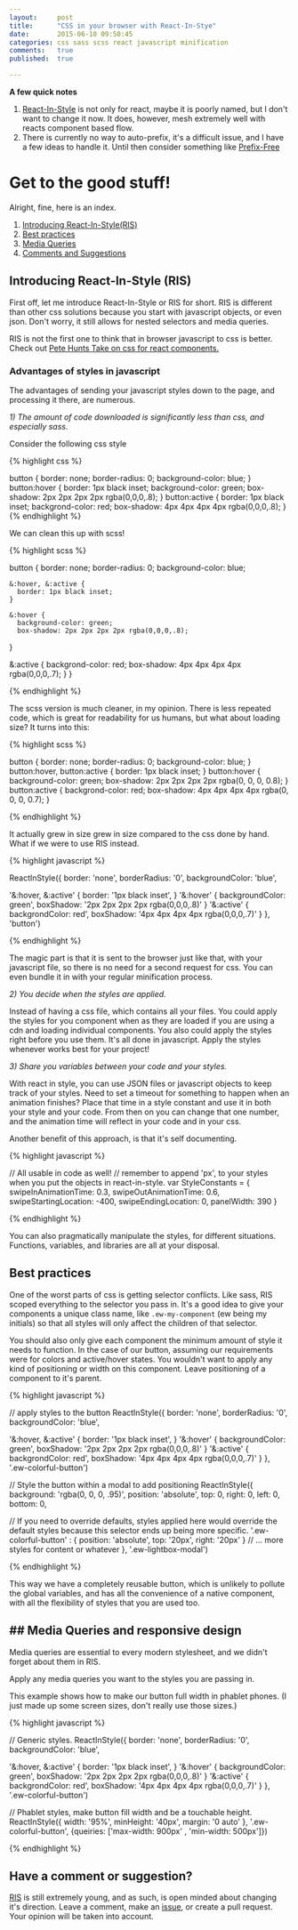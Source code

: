```yaml
---
layout:     post
title:      "CSS in your browser with React-In-Stye"
date:       2015-06-10 09:50:45
categories: css sass scss react javascript minification
comments:   true
published:  true

---
```

**A few quick notes**

1. [React-In-Style](https://github.com/ericwooley/react-in-style) is not only for react, maybe it is poorly named, but I don't want to change it now. It does, however, mesh extremely well with reacts component based flow.
2. There is currently no way to auto-prefix, it's a difficult issue, and I have a few ideas to handle it. Until then consider something like [Prefix-Free](http://leaverou.github.io/prefixfree.)

# Get to the good stuff!

Alright, fine, here is an index.

  1. [Introducing React-In-Style(RIS)](#RIS)
  2. [Best practices](#bestpractices)
  3. [Media Queries](#MediaQueries)
  4. [Comments and Suggestions](#Comments)

## <a name="RIS"></a>Introducing React-In-Style (RIS)


First off, let me introduce React-In-Style or RIS for short. RIS is different than other css solutions because you start with javascript objects, or even json. Don't worry, it still allows for nested selectors and media queries.

RIS is not the first one to think that in browser javascript to css is better. Check out [Pete Hunts Take on css for react components.](https://github.com/petehunt/jsxstyle)

### Advantages of styles in javascript
The advantages of sending your javascript styles down to the page, and processing it there, are numerous.

_1) The amount of code downloaded is significantly less than css, and especially sass._

Consider the following css style

{% highlight css %}

button {
	border: none;
	border-radius: 0;
	background-color: blue;
}
button:hover {
	border: 1px black inset;
	background-color: green;
	box-shadow: 2px 2px 2px 2px rgba(0,0,0,.8);
}
button:active {
	border: 1px black inset;
	backgrond-color: red;
	box-shadow: 4px 4px 4px 4px rgba(0,0,0,.8);
}
{% endhighlight %}

We can clean this up with scss!

{% highlight scss %}

button {
  border: none;
  border-radius: 0;
  background-color: blue;

    &:hover, &:active {
      border: 1px black inset;
    }

    &:hover {
      background-color: green;
      box-shadow: 2px 2px 2px 2px rgba(0,0,0,.8);
  }

  &:active {
    backgrond-color: red;
    box-shadow: 4px 4px 4px 4px rgba(0,0,0,.7);
  }
}

{% endhighlight %}

  The scss version is much cleaner, in my opinion. There is less repeated code, which is great for readability for us humans,  but what about loading size?
  It turns into this:

{% highlight scss %}

button {
  border: none;
  border-radius: 0;
  background-color: blue;
}
button:hover, button:active {
  border: 1px black inset;
}
button:hover {
  background-color: green;
  box-shadow: 2px 2px 2px 2px rgba(0, 0, 0, 0.8);
}
button:active {
  backgrond-color: red;
  box-shadow: 4px 4px 4px 4px rgba(0, 0, 0, 0.7);
}

{% endhighlight %}

  It actually grew in size grew in size compared to the css done by hand. What if we were to use RIS instead.

{% highlight javascript %}


ReactInStyle({
  border: 'none',
  borderRadius: '0',
  backgroundColor: 'blue',

  '&:hover, &:active' {
    border: '1px black inset',
  }
  '&:hover' {
      backgroundColor: green',
      boxShadow: '2px 2px 2px 2px rgba(0,0,0,.8)'
  }
  '&:active' {
    backgrondColor: red',
    boxShadow: '4px 4px 4px 4px rgba(0,0,0,.7)'
  }
}, 'button')

{% endhighlight %}


  The magic part is that it is sent to the browser just like that, with your javascript file, so there is no need for a second request for css. You can even bundle it in with your regular minification process.

_2) You decide when the styles are applied._

Instead of having a css file, which contains all your files. You could apply the styles for you component when as they are loaded if you are using a cdn and loading individual components. You also could apply the styles right before you use them. It's all done in javascript. Apply the styles whenever works best for your project!

_3) Share you variables between your code and your styles._

With react in style, you can use JSON files or javascript objects to keep track of your styles. Need to set a timeout for something to happen when an animation finishes? Place that time in a style constant and use it in both your style and your code. From then on you can change that one number, and the animation time will reflect in your code and in your css.

Another benefit of this approach, is that it's self documenting.

{% highlight javascript %}

// All usable in code as well!
// remember to append 'px', to your styles when you put the objects in react-in-style.
var StyleConstants = {
  swipeInAnimationTime: 0.3,
  swipeOutAnimationTime: 0.6,
  swipeStartingLocation: -400,
  swipeEndingLocation: 0,
  panelWidth: 390
}

{% endhighlight %}

You can also pragmatically manipulate the styles, for different situations. Functions, variables, and libraries are all at your disposal.

## <a name="bestpractices"></a>Best practices

One of the worst parts of css is getting selector conflicts. Like sass, RIS scoped everything to the selector you pass in. It's a good idea to give your  components a unique class name, like `.ew-my-component` (ew being my initials) so that all styles will only affect the children of that selector.

You should also only give each component the minimum amount of style it needs to function. In the case of our button, assuming our requirements were for  colors and active/hover states. You wouldn't want to apply any kind of positioning or width on this component. Leave positioning of a component to it's parent.

{% highlight javascript %}

// apply styles to the button
ReactInStyle({
  border: 'none',
  borderRadius: '0',
  backgroundColor: 'blue',

  '&:hover, &:active' {
    border: '1px black inset',
  }
  '&:hover' {
      backgroundColor: green',
      boxShadow: '2px 2px 2px 2px rgba(0,0,0,.8)'
  }
  '&:active' {
    backgrondColor: red',
    boxShadow: '4px 4px 4px 4px rgba(0,0,0,.7)'
  }
}, '.ew-colorful-button')

//  Style the button within a modal to add positioning
ReactInStyle({
  background: 'rgba(0, 0, 0, .95)',
  position: 'absolute',
  top: 0,
  right: 0,
  left: 0,
  bottom: 0,

  // If you need to override defaults, styles applied here would override the default styles because this selector ends up being more specific.
  '.ew-colorful-button' : {
    position: 'absolute',
    top: '20px',
    right: '20px'
  }
  // ... more styles for content or whatever
}, '.ew-lightbox-modal')

{% endhighlight %}

This way we have a completely reusable button, which is unlikely to pollute the global variables, and has all the convenience of a native component, with all the flexibility of styles that you are used too.

## ## <a name="MediaQueries"></a>Media Queries and responsive design

Media queries are essential to every modern stylesheet, and we didn't forget about them in RIS.

Apply any media queries you want to the styles you are passing in.

This example shows how to make our button full width in phablet phones. (I just made up some screen sizes, don't really use those sizes.)

{% highlight javascript %}

// Generic styles.
ReactInStyle({
  border: 'none',
  borderRadius: '0',
  backgroundColor: 'blue',

  '&:hover, &:active' {
    border: '1px black inset',
  }
  '&:hover' {
      backgroundColor: green',
      boxShadow: '2px 2px 2px 2px rgba(0,0,0,.8)'
  }
  '&:active' {
    backgrondColor: red',
    boxShadow: '4px 4px 4px 4px rgba(0,0,0,.7)'
  }
}, '.ew-colorful-button')

// Phablet styles, make button fill width and be a touchable height.
ReactInStyle({
  width: '95%',
  minHeight:  '40px',
  margin: '0 auto'
}, '.ew-colorful-button', {queiries: ['max-width: 900px' , 'min-width: 500px']})

{% endhighlight %}


## <a name="Comments"></a> Have a comment or suggestion?
[RIS](https://github.com/ericwooley/react-in-style) is still extremely young, and as such, is open minded about changing it's direction. Leave a comment, make an [issue](https://github.com/ericwooley/react-in-style/issues), or create a pull request. Your opinion will be taken into account.

